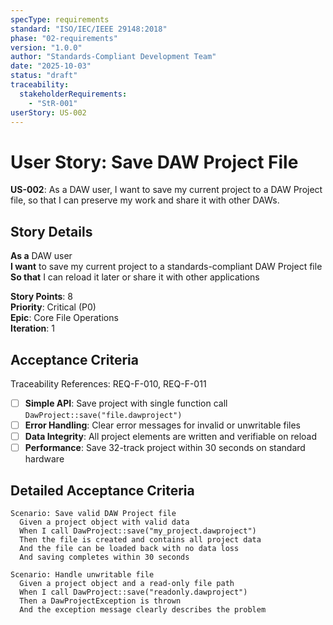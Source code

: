```yaml
---
specType: requirements
standard: "ISO/IEC/IEEE 29148:2018"
phase: "02-requirements"
version: "1.0.0"
author: "Standards-Compliant Development Team"
date: "2025-10-03"
status: "draft"
traceability:
  stakeholderRequirements:
    - "StR-001"
userStory: US-002
---
```


# User Story: Save DAW Project File

**US-002**: As a DAW user, I want to save my current project to a DAW Project file, so that I can preserve my work and share it with other DAWs.

## Story Details

**As a** DAW user  
**I want** to save my current project to a standards-compliant DAW Project file  
**So that** I can reload it later or share it with other applications

**Story Points**: 8  
**Priority**: Critical (P0)  
**Epic**: Core File Operations  
**Iteration**: 1

## Acceptance Criteria

Traceability References: REQ-F-010, REQ-F-011

- [ ] **Simple API**: Save project with single function call `DawProject::save("file.dawproject")`
- [ ] **Error Handling**: Clear error messages for invalid or unwritable files
- [ ] **Data Integrity**: All project elements are written and verifiable on reload
- [ ] **Performance**: Save 32-track project within 30 seconds on standard hardware

## Detailed Acceptance Criteria

```gherkin
Scenario: Save valid DAW Project file
  Given a project object with valid data
  When I call DawProject::save("my_project.dawproject")
  Then the file is created and contains all project data
  And the file can be loaded back with no data loss
  And saving completes within 30 seconds

Scenario: Handle unwritable file
  Given a project object and a read-only file path
  When I call DawProject::save("readonly.dawproject")
  Then a DawProjectException is thrown
  And the exception message clearly describes the problem
```
